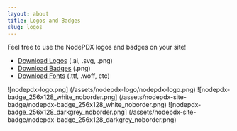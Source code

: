 ```yaml
---
layout: about
title: Logos and Badges
slug: logos
---
```

Feel free to use the NodePDX logos and badges on your site!

* [Download Logos](/assets/nodepdx-logo.zip) (.ai, .svg, .png)
* [Download Badges](/assets/nodepdx-site-badge.zip)  (.png)
* [Download Fonts](/assets/nodepdx-font.zip) (.ttf, .woff, etc)

![nodepdx-logo.png] (/assets/nodepdx-logo/nodepdx-logo.png)
![nodepdx-badge_256x128_white_noborder.png] (/assets/nodepdx-site-badge/nodepdx-badge_256x128_white_noborder.png)
![nodepdx-badge_256x128_darkgrey_noborder.png] (/assets/nodepdx-site-badge/nodepdx-badge_256x128_darkgrey_noborder.png)

